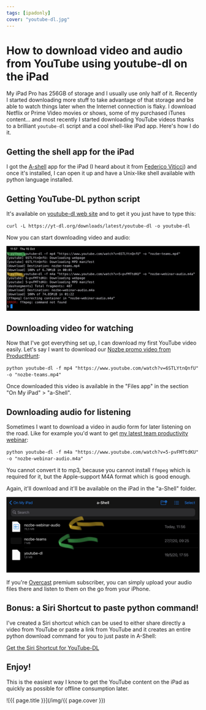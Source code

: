 ```yaml
---
tags: [ipadonly]
cover: "youtube-dl.jpg"
---
```


# How to download video and audio from YouTube using youtube-dl on the iPad

My iPad Pro has 256GB of storage and I usually use only half of it. Recently I started downloading more stuff to take advantage of that storage and be able to watch things later when the Internet connection is flaky. I download Netflix or Prime Video movies or shows, some of my purchased iTunes content... and most recently I started downloading YouTube videos thanks to a brilliant `youtube-dl` script and a cool shell-like iPad app. Here's how I do it.

<!--More-->

## Getting the shell app for the iPad

I got the [A-shell](https://apps.apple.com/us/app/a-shell/id1473805438) app for the iPad (I heard about it from [Federico Viticci](https://appstories.net/episodes/160/)) and once it's installed, I can open it up and have a Unix-like shell available with python language installed.

## Getting YouTube-DL python script

It's available on [youtube-dl web site](https://yt-dl.org) and to get it you just have to type this:

`curl -L https://yt-dl.org/downloads/latest/youtube-dl -o youtube-dl`

Now you can start downloading video and audio:

![{{ page.title }} 2](/img/youtube-dl-2.jpg)

## Downloading video for watching

Now that I've got everything set up, I can download my first YouTube video easily. Let's say I want to download our [Nozbe promo video from ProductHunt](/producthunt):

`python youtube-dl -f mp4 "https://www.youtube.com/watch?v=6STLYtnQnfU" -o "nozbe-teams.mp4"`

Once downloaded this video is available in the "Files app" in the section "On My iPad" > "a-Shell".

## Downloading audio for listening

Sometimes I want to download a video in audio form for later listening on the road. Like for example you'd want to get [my latest team productivity webinar](/differently/):

`python youtube-dl -f m4a "https://www.youtube.com/watch?v=5-pvFMTtdKU" -o "nozbe-webinar-audio.m4a"`

You cannot convert it to mp3, because you cannot install `ffmpeg` which is required for it, but the Apple-support M4A format which is good enough.

Again, it'll download and it'll be available on the iPad in the "a-Shell" folder.

![{{ page.title }} 3](/img/youtube-dl-3.jpg)

If you're [Overcast](https://overcast.fm) premium subscriber,  you can simply upload your audio files there and listen to them on the go from your iPhone.

## Bonus: a Siri Shortcut to paste python command!

I've created a Siri shortcut which can be used to either share directly a video from YouTube or paste a link from YouTube and it creates an entire python download command for you to just paste in A-Shell:

[Get the Siri Shortcut for YouTube-DL](https://www.icloud.com/shortcuts/b4ad24aaaa42430b9a4bc9f607a71fdd)

## Enjoy!

This is the easiest way I know to get the YouTube content on the iPad as quickly as possible for offline consumption later.

![{{ page.title }}](/img/{{ page.cover }})

[n]: https://nozbe.com/?a=mike